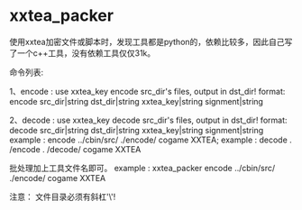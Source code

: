 # xxtea_packer

使用xxtea加密文件或脚本时，发现工具都是python的，依赖比较多，因此自己写了一个c++工具，没有依赖工具仅仅31k。

命令列表:

1、encode : use xxtea_key encode src_dir's files, output in dst_dir!
  format: encode  src_dir|string  dst_dir|string  xxtea_key|string  signment|string
  
2、decode : use xxtea_key decode src_dir's files, output in dst_dir!
  format: decode  src_dir|string  dst_dir|string  xxtea_key|string  signment|string
  example : encode ../cbin/src/ ./encode/ cogame XXTEA;
  example : decode . /encode  . /decode/ cogame XXTEA

批处理加上工具文件名即可。
example : xxtea_packer encode ../cbin/src/ ./encode/ cogame XXTEA 

注意： 文件目录必须有斜杠'\\'!

